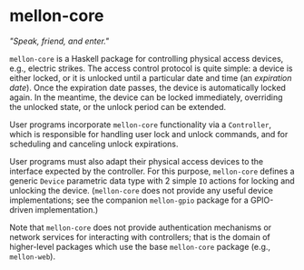 # mellon-core

<em>"Speak, friend, and enter."</em>

`mellon-core` is a Haskell package for controlling physical access
devices, e.g., electric strikes. The access control protocol is quite
simple: a device is either locked, or it is unlocked until a
particular date and time (an <em>expiration date</em>). Once the
expiration date passes, the device is automatically locked again. In
the meantime, the device can be locked immediately, overriding the
unlocked state, or the unlock period can be extended.

User programs incorporate `mellon-core` functionality via a
`Controller`, which is responsible for handling user lock and unlock
commands, and for scheduling and canceling unlock expirations.

User programs must also adapt their physical access devices to the
interface expected by the controller. For this purpose, `mellon-core`
defines a generic `Device` parametric data type with 2 simple `IO`
actions for locking and unlocking the device. (`mellon-core` does not
provide any useful device implementations; see the companion
`mellon-gpio` package for a GPIO-driven implementation.)

Note that `mellon-core` does not provide authentication mechanisms or
network services for interacting with controllers; that is the domain
of higher-level packages which use the base `mellon-core` package
(e.g., `mellon-web`).
